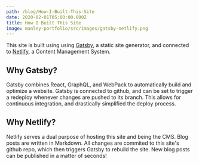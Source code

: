 ```yaml
---
path: /blog/How-I-Built-This-Site
date: 2020-02-01T05:00:00.000Z
title: How I Built This Site
image: manley-portfolio/src/images/gatsby-netlify.png
---
```

This site is built using using [Gatsby](https://www.gatsbyjs.org/), a static site generator, and connected to [Netlify](https://www.netlifycms.org/), a Content Management System.

## Why Gatsby?
Gatsby combines React, GraphQL, and WebPack to automatically build and optimize a website. Gatsby is connected to github, and can be set to trigger a redeploy whenever changes are pushed to its branch. This allows for continuous integration, and drastically simplified the deploy process.

## Why Netlify?
Netlify serves a dual purpose of hosting this site and being the CMS. Blog posts are written in Markdown. All changes are commited to this site's github repo, which then triggers Gatsby to rebuild the site. New blog posts can be published in a matter of seconds!
